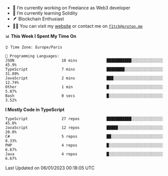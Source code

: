 - 🔭 I’m currently working on Freelance as Web3 developer
- 🌱 I’m currently learning Solidity
- 🪶 Blockchain Enthusiast
- 👨‍💻 You can visit my [website](https://f1tch.xyz) or contact me on [`f1tch@proton.me`](mailto:f1tch@proton.me)

<!--START_SECTION:waka-->
📊 **This Week I Spent My Time On** 

```text
⌚︎ Time Zone: Europe/Paris

💬 Programming Languages: 
JSON                     10 mins             ███████████░░░░░░░░░░░░░░   45.9% 
TypeScript               7 mins              ████████░░░░░░░░░░░░░░░░░   31.89% 
JavaScript               2 mins              ███░░░░░░░░░░░░░░░░░░░░░░   12.74% 
Other                    1 min               █░░░░░░░░░░░░░░░░░░░░░░░░   5.87% 
Bash                     0 secs              █░░░░░░░░░░░░░░░░░░░░░░░░   3.52%

```

**I Mostly Code in TypeScript** 

```text
TypeScript               27 repos            ███████████░░░░░░░░░░░░░░   45.0% 
JavaScript               12 repos            █████░░░░░░░░░░░░░░░░░░░░   20.0% 
C#                       5 repos             ██░░░░░░░░░░░░░░░░░░░░░░░   8.33% 
PHP                      4 repos             █░░░░░░░░░░░░░░░░░░░░░░░░   6.67% 
Java                     4 repos             █░░░░░░░░░░░░░░░░░░░░░░░░   6.67%

```



 Last Updated on 06/01/2023 00:18:05 UTC
<!--END_SECTION:waka-->

